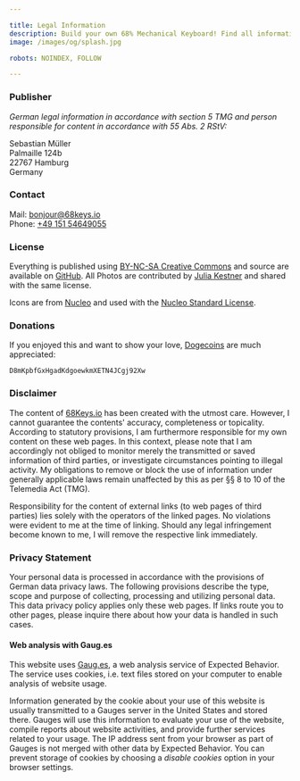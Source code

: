 ```yaml
---

title: Legal Information
description: Build your own 68% Mechanical Keyboard! Find all information about the Circuit Board, Aluminium Case, and TMK Firmware. A complete shopping list helps you with ordering all parts, and a detailed guide with photos supports you in building your own keyboard!
image: /images/og/splash.jpg

robots: NOINDEX, FOLLOW

---
```


### Publisher

*German legal information in accordance with section 5 TMG and person responsible for content in accordance with 55 Abs. 2 RStV:*

Sebastian Müller\
Palmaille 124b\
22767 Hamburg\
Germany

### Contact

Mail: [bonjour@68keys.io](mailto:bonjour@68keys.io)\
Phone: [+49 151 54649055](tel:+4915154649055)

### License

Everything is published using [BY-NC-SA Creative Commons][1] and source are available on [GitHub][7]. All Photos are contributed by [Julia Kestner][2] and shared with the same license.

Icons are from [Nucleo][8] and used with the [Nucleo Standard License][9].

### Donations

If you enjoyed this and want to show your love, [Dogecoins](http://dogecoin.com/) are much appreciated:

<code class="wallet">D8mKpbfGxHgadKdgoewkmXETN4JCgj92Xw</code>

### Disclaimer

The content of [68Keys.io][3] has been created with the utmost care. However, I cannot guarantee the contents' accuracy, completeness or topicality. According to statutory provisions, I am furthermore responsible for my own content on these web pages. In this context, please note that I am accordingly not obliged to monitor merely the transmitted or saved information of third parties, or investigate circumstances pointing to illegal activity. My obligations to remove or block the use of information under generally applicable laws remain unaffected by this as per §§ 8 to 10 of the Telemedia Act (TMG).

Responsibility for the content of external links (to web pages of third parties) lies solely with the operators of the linked pages. No violations were evident to me at the time of linking. Should any legal infringement become known to me, I will remove the respective link immediately.

### Privacy Statement

Your personal data is processed in accordance with the provisions of German data privacy laws. The following provisions describe the type, scope and purpose of collecting, processing and utilizing personal data. This data privacy policy applies only these web pages. If links route you to other pages, please inquire there about how your data is handled in such cases.

#### Web analysis with Gaug.es

This website uses [Gaug.es][6], a web analysis service of Expected Behavior. The service uses cookies, i.e. text files stored on your computer to enable analysis of website usage.

Information generated by the cookie about your use of this website is usually transmitted to a Gauges server in the United States and stored there. Gauges will use this information to evaluate your use of the website, compile reports about website activities, and provide further services related to your usage. The IP address sent from your browser as part of Gauges is not merged with other data by Expected Behavior. You can prevent storage of cookies by choosing a *disable cookies* option in your browser settings.

[1]: https://github.com/sbstjn/68Keys.io/blob/master/LICENSE.md
[2]: http://julia-kestner.de
[3]: https://68Keys.io
[6]: https://gaug.es
[7]: https://github.com/sbstjn/68keys.io
[8]: https://nucleoapp.com
[9]: https://nucleoapp.com/license